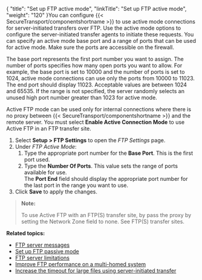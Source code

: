 {
    "title": "Set up FTP active mode",
    "linkTitle": "Set up FTP active mode",
    "weight": "120"
}You can configure {{< SecureTransport/componentshortname  >}} to use active mode connections for server-initiated transfers over FTP. Use the active mode options to configure the server-initiated transfer agents to initiate these requests. You can specify an active mode base port and a range of ports that can be used for active mode. Make sure the ports are accessible on the firewall.

The base port represents the first port number you want to assign. The number of ports specifies how many open ports you want to allow. For example, the base port is set to 10000 and the number of ports is set to 1024, active mode connections can use only the ports from 10000 to 11023. The end port should display 11023. Acceptable values are between 1024 and 65535. If the range is not specified, the server randomly selects an unused high port number greater than 1023 for active mode.

Active FTP mode can be used only for internal connections where there is no proxy between {{< SecureTransport/componentshortname  >}} and the remote server. You must select **Enable Active Connection Mode** to use Active FTP in an FTP transfer site.

1.  Select **Setup > FTP Settings** to open the *FTP Settings* page.
2.  Under *FTP Active Mode*:  
    1.  Type the appropriate port number for the **Base Port**. This is the first port used.
    2.  Type the **Number Of Ports**. This value sets the range of ports available for use.  
        The **Port End** field should display the appropriate port number for the last port in the range you want to use.
3.  Click **Save** to apply the changes.

> **Note:**
>
> To use Active FTP with an FTP(S) transfer site, by pass the proxy by setting the Network Zone field to none. See FTP(S) transfer sites.

**Related topics:**

-   [FTP server messages](../t_st_ftpservermessages)
-   [Set up FTP passive mode](../t_st_ftppassivemode)
-   [FTP server limitations](../r_st_ftpserverlimitations)
-   [Improve FTP performance on a multi-homed system](../t_st_improveftpperformance)
-   [Increase the timeout for large files using server-initiated transfer](../t_st_increaseftptimeout)
